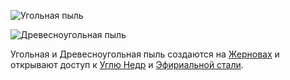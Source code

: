 ![Угольная пыль](item:betterwithmods:material@18)

![Древесноугольная пыль](item:betterwithmods:material@37)

Угольная и Древесноугольная пыль создаются на [Жерновах](../blocks/millstone.md) и открывают доступ к [Углю Недр](nether_coal.md) и [Эфириальной стали](soulforged_steel.md).